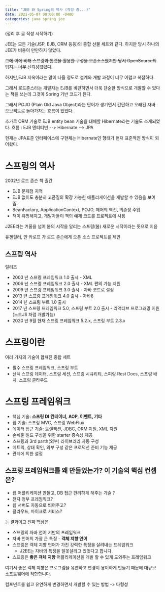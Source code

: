 ```yaml
---
title: "JEE 와 Spring의 역사 (작성 중...)"
date: 2021-05-07 00:00:00 -0400
categories: java spring jee
---
```


(정리 후 글 작성 시작하기)

JEE는 모든 기술(JSP, EJB, ORM 등등)의 종합 선물 세트와 같다.
하지만 당시 하나의 JEE가 비용이 만만하지 않았다.

~~그에 이에 비해 스프링과 톰캣을 활용한 구성을 오픈소스였지만
당시 OpenSource의 입지는 너무 신뢰성없었다.~~

하지만,EJB 지옥이라는 말이 나올 정도로 설계와 개발 과정이 너무 어렵고 복잡하다.

그래서 로드존스라는 개발자는 EJB를 비판하면서 더욱 단순한 방식으로 개발할 수 있다는 책을 쓰는데 그것이 Spring 기반 코드가 된다.

그래서 POJO (Plain Old Java Object)라는 단어가 생기면서 간단하고 오래된 자바 오브젝트로 돌아가자는 흐름이 있었다.

추가로 ORM 기술로 EJB entity bean 기술을 대체할 Hibernate라는 기술도 소개되었다.
흐름 : EJB 엔티티빈 --> Hibernate --> JPA

현재는 JPA표준 인터페이스에 구현체는 Hibernate인 형태가 현재 표준적인 방식이 되어왔다.

# 스프링의 역사

2002년 로드 존슨 책 출간

- EJB 문제점 지적
- EJB 없이도 충분히 고품질의 확장 가능한 애플리케이션을 개발할 수 있음을 보여줌.
- BeanFactory, ApplicationContext, POJO, 제어의 역전, 의존성 주입
- 책이 유명해지고, 개발자들이 책의 예제 코드를 프로젝트에 사용

J2EE라는 겨울을 넘어 봄의 시작을 알리는 스프링(봄) 새로운 시작이라는 뜻으로 지음

유겐힐러, 얀 카로프 가 로드 존슨에게 오픈 소스 프로젝트를 제안

## 스프링 역사

릴리즈

- 2003 년 스프링 프레임워크 1.0 출시 - XML
- 2006 년 스프링 프레임워크 2.0 출시 - XML 편의 기능 지원
- 2009 년 스프링 프레임워크 3.0 출시 - 자바 코드로 설정
- 2013 년 스프링 프레임워크 4.0 출시 - 자바8
- 2014 년 스프링 부트 1.0 출시
- 2017 년 스프링 프레임워크 5.0, 스프링 부트 2.0 출시 - 리액티브 프로그래밍 지원(노드JS 처럼 개발가능)
- 2020 년 9월 현재 스프링 프레임워크 5.2.x, 스프링 부트 2.3.x

# 스프링이란

여러 가지의 기술이 합쳐진 종합 세트

- 필수
  스프링 프레임워크, 스프링 부트
- 선택
  스프링 데이터, 스프링 세션, 스프링 시큐리티, 스피링 Rest Docs, 스프링 배치, 스프링 클라우드

# 스프링 프레임워크

- 핵심 기술: **스프링 DI 컨테이너, AOP, 이벤트, 기타**
- 웹 기술: 스프링 MVC, 스프링 WebFlux
- 데이터 접근 기술: 트랜잭션, JDBC, ORM 지원, XML 지원
- 손쉬운 빌드 구성을 위한 starter 종속성 제공
- 스프링과 3rd parth(외부) 라이브러리 자동 구성
- 메트릭, 상태 확인, 외부 구성 같은 프로덕션 준비 기능 제공
- 관례에 의한 설정

## 스프링 프레임워크를 왜 만들었는가? 이 기술의 핵심 컨셉은?

- 웹 어플리케이션 만들고, DB 접근 편리하게 해주는 기술 ?
- 전자 정부 프레임워크?
- 웹 서버도 자동으로 띄어주고?
- 클라우드, 마이크로 서비스?

는 결과이고 진짜 핵심은

- 스프링의 자바 언어 기반의 프레임워크
- 자바 언어의 가장 큰 특징 - **객체 지향 언어**
- 스프링은 객체 지향 언어가 가진 강력한 특징을 살려내는 프레임워크
  - J2EE는 자바의 특징을 잘못살리고 있엇다고 합니다.
- 스프링은 **좋은 객체 지향** 어플리케이션을 개발 할 수 있게 도와주는 프레임워크

여기서 좋은 객체 지향은 프로그램을 유연하고 변경이 용이하게 만들기 때문에 대규모 소프트웨어에 적합합니다.

컴포넌트를 쉽고 유연하게 변경하면서 개발할 수 있는 방법
-> 다형성
